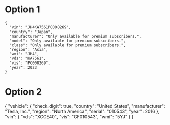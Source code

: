 
# Option 1
```
{
  "vin": "JH4KA7561PC008269",
  "country": "Japan",
  "manufacturer": "Only available for premium subscribers.",
  "model": "Only available for premium subscribers.",
  "class": "Only available for premium subscribers.",
  "region": "Asia",
  "wmi": "JH4",
  "vds": "KA7561",
  "vis": "PC008269",
  "year": 2023
}
```

# Option 2
{
  "vehicle": {
    "check_digit": true,
    "country": "United States",
    "manufacturer": "Tesla, Inc.",
    "region": "North America",
    "serial": "010543",
    "year": 2016
  },
  "vin": {
    "vds": "XCCE40",
    "vis": "GF010543",
    "wmi": "5YJ"
  }
}